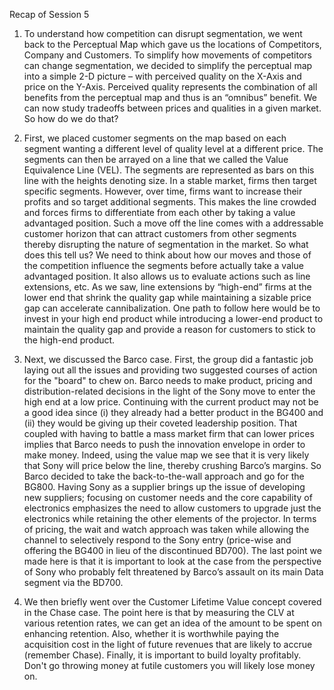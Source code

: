 Recap of Session 5

 

1)    To understand how competition can disrupt segmentation, we went back to the Perceptual Map which gave us the locations of Competitors, Company and Customers. To simplify how movements of competitors can change segmentation, we decided to simplify the perceptual map into a simple 2-D picture – with perceived quality on the X-Axis and price on the Y-Axis. Perceived quality represents the combination of all benefits from the perceptual map and thus is an “omnibus” benefit. We can now study tradeoffs between prices and qualities in a given market. So how do we do that?

 

2)    First, we placed customer segments on the map based on each segment wanting a different level of quality level at a different price. The segments can then be arrayed on a line that we called the Value Equivalence Line (VEL). The segments are represented as bars on this line with the heights denoting size. In a stable market, firms then target specific segments. However, over time, firms want to increase their profits and so target additional segments. This makes the line crowded and forces firms to differentiate from each other by taking a value advantaged position. Such a move off the line comes with a addressable customer horizon that can attract customers from other segments thereby disrupting the nature of segmentation in the market. So what does this tell us? We need to think about how our moves and those of the competition influence the segments before actually take a value advantaged position. It also allows us to evaluate actions such as line extensions, etc. As we saw, line extensions by “high-end” firms at the lower end that shrink the quality gap while maintaining a sizable price gap can accelerate cannibalization. One path to follow here would be to invest in your high end product while introducing a lower-end product to maintain the quality gap and provide a reason for customers to stick to the high-end product.

 

3)    Next, we discussed the Barco case. First, the group did a fantastic job laying out all the issues and providing two suggested courses of action for the "board" to chew on. Barco needs to make product, pricing and distribution-related decisions in the light of the Sony move to enter the high end at a low price. Continuing with the current product may not be a good idea since (i) they already had a better product in the BG400 and (ii) they would be giving up their coveted leadership position. That coupled with having to battle a mass market firm that can lower prices implies that Barco needs to push the innovation envelope in order to make money. Indeed, using the value map we see that it is very likely that Sony will price below the line, thereby crushing Barco’s margins. So Barco decided to take the back-to-the-wall approach and go for the BG800. Having Sony as a supplier brings up the issue of developing new suppliers; focusing on customer needs and the core capability of electronics emphasizes the need to allow customers to upgrade just the electronics while retaining the other elements of the projector. In terms of pricing, the wait and watch approach was taken while allowing the channel to selectively respond to the Sony entry (price-wise and offering the BG400 in lieu of the discontinued BD700). The last point we made here is that it is important to look at the case from the perspective of Sony who probably felt threatened by Barco’s assault on its main Data segment via the BD700.



4)   We then briefly went over the Customer Lifetime Value concept covered in the Chase case. The point here is that by measuring the CLV at various retention rates, we can get an idea of the amount to be spent on enhancing retention. Also, whether it is worthwhile paying the acquisition cost in the light of future revenues that are likely to accrue (remember Chase). Finally, it is important to build loyalty profitably. Don't go throwing money at futile customers you will likely lose money on.

